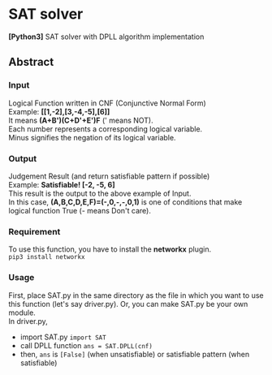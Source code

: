 # SAT solver
**[Python3]** SAT solver with DPLL algorithm implementation

## Abstract
  ### Input  
  Logical Function written in CNF (Conjunctive Normal Form)  
  Example: **[[1,-2],[3,-4,-5],[6]]**  
	It means **(A+B')(C+D'+E')F** (' means NOT).  
	Each number represents a corresponding logical variable.  
	Minus signifies the negation of its logical variable.  
  
  ### Output
  Judgement Result (and return satisfiable pattern if possible)   
  Example: **Satisfiable! [-2, -5, 6]**   
	This result is the output to the above example of Input.  
	In this case, **(A,B,C,D,E,F)=(-,0,-,-,0,1)** is one of
	conditions that make logical function True (- means Don't care).
  
  ### Requirement  
  To use this function, you have to install the **networkx** plugin.  
  `pip3 install networkx`  

  ### Usage
  First, place SAT.py in the same directory as the file in which 
  you want to use this function (let's say driver.py).
  Or, you can make SAT.py be your own module.  
  In driver.py,  
  - import SAT.py `import SAT`
  - call DPLL function `ans = SAT.DPLL(cnf)`
  - then, `ans` is `[False]` (when unsatisfiable) or satisfiable pattern (when satisfiable)



